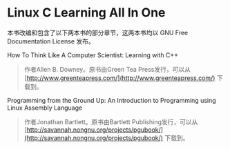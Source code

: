 # Linux C Learning All In One

本书改编和包含了以下两本书的部分章节，这两本书均以 GNU Free Documentation License 发布。

How To Think Like A Computer Scientist: Learning with C++

> 作者Allen B. Downey。原书由Green Tea Press发行，可以从 [http://www.greenteapress.com/](http://www.greenteapress.com/) 下载到。

Programming from the Ground Up: An Introduction to Programming using Linux Assembly Language

> 作者Jonathan Bartlett。原书由Bartlett Publishing发行，可以从 [http://savannah.nongnu.org/projects/pgubook/](http://savannah.nongnu.org/projects/pgubook/) 下载到。



